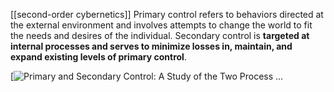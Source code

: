 [[second-order cybernetics]]
Primary control refers to behaviors directed at the external environment and involves attempts to change the world to fit the needs and desires of the individual. Secondary control is **targeted at internal processes and serves to minimize losses in, maintain, and expand existing levels of primary control**.

[![Primary and Secondary Control: A Study of the Two Process ...](https://figures.semanticscholar.org/e10d282e8260139712b45146bbf93e60ae973ecb/15-Table1-1.png)